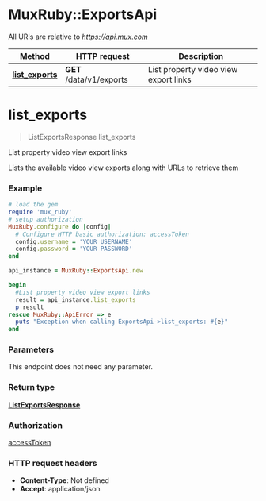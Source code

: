 # MuxRuby::ExportsApi

All URIs are relative to *https://api.mux.com*

Method | HTTP request | Description
------------- | ------------- | -------------
[**list_exports**](ExportsApi.md#list_exports) | **GET** /data/v1/exports | List property video view export links


# **list_exports**
> ListExportsResponse list_exports

List property video view export links

Lists the available video view exports along with URLs to retrieve them 

### Example
```ruby
# load the gem
require 'mux_ruby'
# setup authorization
MuxRuby.configure do |config|
  # Configure HTTP basic authorization: accessToken
  config.username = 'YOUR USERNAME'
  config.password = 'YOUR PASSWORD'
end

api_instance = MuxRuby::ExportsApi.new

begin
  #List property video view export links
  result = api_instance.list_exports
  p result
rescue MuxRuby::ApiError => e
  puts "Exception when calling ExportsApi->list_exports: #{e}"
end
```

### Parameters
This endpoint does not need any parameter.

### Return type

[**ListExportsResponse**](ListExportsResponse.md)

### Authorization

[accessToken](../README.md#accessToken)

### HTTP request headers

 - **Content-Type**: Not defined
 - **Accept**: application/json



